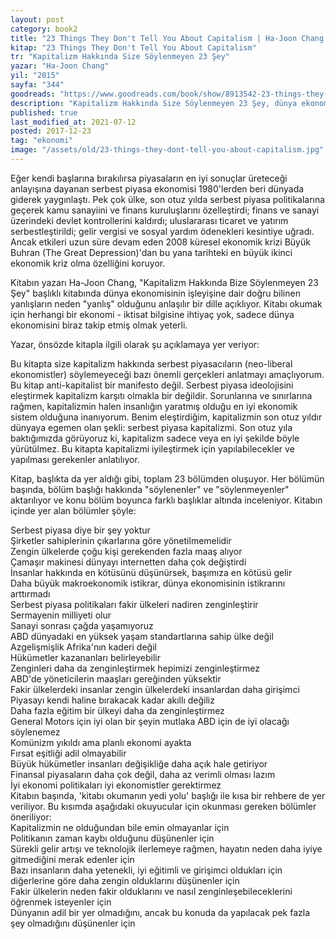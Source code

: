 ```yaml
---
layout: post  
category: book2  
title: "23 Things They Don't Tell You About Capitalism | Ha-Joon Chang (Kitap)"  
kitap: "23 Things They Don't Tell You About Capitalism"  
tr: "Kapitalizm Hakkında Size Söylenmeyen 23 Şey"  
yazar: "Ha-Joon Chang"  
yil: "2015"  
sayfa: "344"  
goodreads: "https://www.goodreads.com/book/show/8913542-23-things-they-don-t-tell-you-about-capitalism"
description: "Kapitalizm Hakkında Size Söylenmeyen 23 Şey, dünya ekonomisinin gidişatına odaklanarak serbest piyasa kapitalizmi eleştirisi yapan bir kitap."
published: true
last_modified_at: 2021-07-12
posted: 2017-12-23
tag: "ekonomi"
image: "/assets/old/23-things-they-dont-tell-you-about-capitalism.jpg"
---
```


Eğer kendi başlarına bırakılırsa piyasaların en iyi sonuçlar üreteceği anlayışına dayanan serbest piyasa ekonomisi 1980'lerden beri dünyada giderek yaygınlaştı. Pek çok ülke, son otuz yılda serbest piyasa politikalarına geçerek kamu sanayiini ve finans kuruluşlarını özelleştirdi; finans ve sanayi üzerindeki devlet kontrollerini kaldırdı; uluslararası ticaret ve yatırım serbestleştirildi; gelir vergisi ve sosyal yardım ödenekleri kesintiye uğradı. Ancak etkileri uzun süre devam eden 2008 küresel ekonomik krizi Büyük Buhran (The Great Depression)'dan bu yana tarihteki en büyük ikinci ekonomik kriz olma özelliğini koruyor.  
  
Kitabın yazarı Ha-Joon Chang, "Kapitalizm Hakkında Bize Söylenmeyen 23 Şey" başlıklı kitabında dünya ekonomisinin işleyişine dair doğru bilinen yanlışların neden "yanlış" olduğunu anlaşılır bir dille açıklıyor. Kitabı okumak için herhangi bir ekonomi - iktisat bilgisine ihtiyaç yok, sadece dünya ekonomisini biraz takip etmiş olmak yeterli.  
  
Yazar, önsözde kitapla ilgili olarak şu açıklamaya yer veriyor:  
  
Bu kitapta size kapitalizm hakkında serbest piyasacıların (neo-liberal ekonomistler) söylemeyeceği bazı önemli gerçekleri anlatmayı amaçlıyorum. Bu kitap anti-kapitalist bir manifesto değil. Serbest piyasa ideolojisini eleştirmek kapitalizm karşıtı olmakla bir değildir. Sorunlarına ve sınırlarına rağmen, kapitalizmin halen insanlığın yaratmış olduğu en iyi ekonomik sistem olduğuna inanıyorum. Benim eleştirdiğim, kapitalizmin son otuz yıldır dünyaya egemen olan şekli: serbest piyasa kapitalizmi. Son otuz yıla baktığımızda görüyoruz ki, kapitalizm sadece veya en iyi şekilde böyle yürütülmez. Bu kitapta kapitalizmi iyileştirmek için yapılabilecekler ve yapılması gerekenler anlatılıyor.  
  
Kitap, başlıkta da yer aldığı gibi, toplam 23 bölümden oluşuyor. Her bölümün başında, bölüm başlığı hakkında "söylenenler" ve "söylenmeyenler" aktarılıyor ve konu bölüm boyunca farklı başlıklar altında inceleniyor. Kitabın içinde yer alan bölümler şöyle:  
  
Serbest piyasa diye bir şey yoktur  
Şirketler sahiplerinin çıkarlarına göre yönetilmemelidir  
Zengin ülkelerde çoğu kişi gerekenden fazla maaş alıyor  
Çamaşır makinesi dünyayı internetten daha çok değiştirdi  
İnsanlar hakkında en kötüsünü düşünürsek, başımıza en kötüsü gelir  
Daha büyük makroekonomik istikrar, dünya ekonomisinin istikrarını arttırmadı  
Serbest piyasa politikaları fakir ülkeleri nadiren zenginleştirir  
Sermayenin milliyeti olur  
Sanayi sonrası çağda yaşamıyoruz  
ABD dünyadaki en yüksek yaşam standartlarına sahip ülke değil  
Azgelişmişlik Afrika'nın kaderi değil  
Hükümetler kazananları belirleyebilir  
Zenginleri daha da zenginleştirmek hepimizi zenginleştirmez  
ABD'de yöneticilerin maaşları gereğinden yüksektir  
Fakir ülkelerdeki insanlar zengin ülkelerdeki insanlardan daha girişimci  
Piyasayı kendi haline bırakacak kadar akıllı değiliz  
Daha fazla eğitim bir ülkeyi daha da zenginleştirmez  
General Motors için iyi olan bir şeyin mutlaka ABD için de iyi olacağı söylenemez  
Komünizm yıkıldı ama planlı ekonomi ayakta  
Fırsat eşitliği adil olmayabilir  
Büyük hükümetler insanları değişikliğe daha açık hale getiriyor  
Finansal piyasaların daha çok değil, daha az verimli olması lazım  
İyi ekonomi politikaları iyi ekonomistler gerektirmez  
Kitabın başında, 'kitabı okumanın yedi yolu' başlığı ile kısa bir rehbere de yer veriliyor. Bu kısımda aşağıdaki okuyucular için okunması gereken bölümler öneriliyor:  
Kapitalizmin ne olduğundan bile emin olmayanlar için  
Politikanın zaman kaybı olduğunu düşünenler için  
Sürekli gelir artışı ve teknolojik ilerlemeye rağmen, hayatın neden daha iyiye gitmediğini merak edenler için  
Bazı insanların daha yetenekli, iyi eğitimli ve girişimci oldukları için diğerlerine göre daha zengin olduklarını düşünenler için  
Fakir ülkelerin neden fakir olduklarını ve nasıl zenginleşebileceklerini öğrenmek isteyenler için  
Dünyanın adil bir yer olmadığını, ancak bu konuda da yapılacak pek fazla şey olmadığını düşünenler için  
